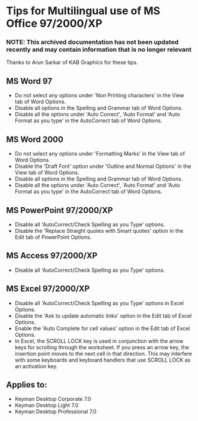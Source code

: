 # Tips for Multilingual use of MS Office 97/2000/XP

### **NOTE**: This archived documentation has not been updated recently and may contain information that is no longer relevant

Thanks to Arun Sarkar of KAB Graphics for these tips.

## MS Word 97

- Do not select any options under 'Non Printing characters' in the View tab of Word Options.
- Disable all options in the Spelling and Grammar tab of Word Options. 
- Disable all the options under 'Auto Correct', 'Auto Format' and 'Auto Format as you type' in the AutoCorrect tab of Word Options. 

## MS Word 2000

- Do not select any options under 'Formatting Marks' in the View tab of Word Options.
- Disable the 'Draft Font' option under 'Outline and Normal Options' in the View tab of Word Options. 
- Disable all options in the Spelling and Grammar tab of Word Options. 
- Disable all the options under 'Auto Correct', 'Auto Format' and 'Auto Format as you type' in the AutoCorrect tab of Word Options.

## MS PowerPoint 97/2000/XP

- Disable all 'AutoCorrect/Check Spelling as you Type' options.
- Disable the 'Replace Straight quotes with Smart quotes' option in the Edit tab of PowerPoint Options.

## MS Access 97/2000/XP

- Disable all 'AutoCorrect/Check Spelling as you Type' options.

## MS Excel 97/2000/XP

- Disable all 'AutoCorrect/Check Spelling as you Type' options in Excel Options.
- Disable the 'Ask to update automatic links' option in the Edit tab of Excel Options.
- Enable the 'Auto Complete for cell values' option in the Edit tab of Excel Options.
- In Excel, the SCROLL LOCK key is used in conjunction with the arrow keys for scrolling through the worksheet. If you press an arrow key, the insertion point moves to the next cell in that direction. This may interfere with some keyboards and keyboard handlers that use SCROLL LOCK as an activation key.

## Applies to:
* Keyman Desktop Corporate 7.0
* Keyman Desktop Light 7.0
* Keyman Desktop Professional 7.0
